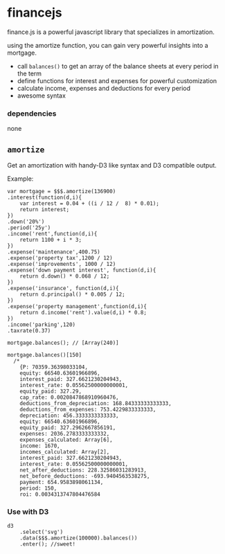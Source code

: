 # financejs
finance.js is a powerful javascript library that specializes in amortization.

using the amortize function, you can gain very powerful insights into a mortgage. 

- call `balances()` to get an array of the balance sheets at every period in the term
- define functions for interest and expenses for powerful customization
- calculate income, expenses and deductions for every period
- awesome syntax

### dependencies
none

## `amortize`
Get an amortization with handy-D3 like syntax and D3 compatible output.

Example:

    var mortgage = $$$.amortize(136900)
	.interest(function(d,i){
		var interest = 0.04 + ((i / 12 /  8) * 0.01);
		return interest;
	})
	.down('20%')
	.period('25y')
	.income('rent',function(d,i){
		return 1100 + i * 3;
	})
	.expense('maintenance',400.75)
	.expense('property tax',1200 / 12)
	.expense('improvements', 1000 / 12)
	.expense('down payment interest', function(d,i){
		return d.down() * 0.068 / 12;
	})
	.expense('insurance', function(d,i){
		return d.principal() * 0.005 / 12;
	})
	.expense('property management',function(d,i){
		return d.income('rent').value(d,i) * 0.8;
	})
	.income('parking',120)
	.taxrate(0.37)
      
    mortgage.balances(); // [Array(240)]
    
    mortgage.balances()[150]
      /*
        {P: 70359.36398033104, 
        equity: 66540.63601966896, 
        interest_paid: 327.6621230204943, 
        interest_rate: 0.05562500000000001, 
        equity_paid: 327.29,
        cap_rate: 0.0020847868910960476,
        deductions_from_depreciation: 168.84333333333333,
        deductions_from_expenses: 753.4229833333333,
        depreciation: 456.3333333333333,
        equity: 66540.63601966896,
        equity_paid: 327.2962667856191,
        expenses: 2036.2783333333332,
        expenses_calculated: Array[6],
        income: 1670,
        incomes_calculated: Array[2],
        interest_paid: 327.6621230204943,
        interest_rate: 0.05562500000000001,
        net_after_deductions: 228.32586031283913,
        net_before_deductions: -693.9404563538275,
        payment: 654.9583898061134,
        period: 150,
        roi: 0.0034313747804476584
      
### Use with D3

    d3
        .select('svg')
        .data($$$.amortize(100000).balances())
        .enter(); //sweet!

